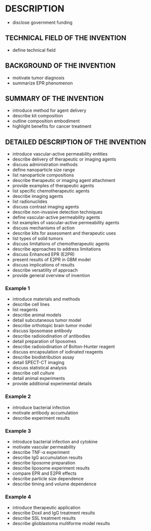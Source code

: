 # DESCRIPTION

- disclose government funding

## TECHNICAL FIELD OF THE INVENTION

- define technical field

## BACKGROUND OF THE INVENTION

- motivate tumor diagnosis
- summarize EPR phenomenon

## SUMMARY OF THE INVENTION

- introduce method for agent delivery
- describe kit composition
- outline composition embodiment
- highlight benefits for cancer treatment

## DETAILED DESCRIPTION OF THE INVENTION

- introduce vascular-active permeability entities
- describe delivery of therapeutic or imaging agents
- discuss administration methods
- define nanoparticle size range
- list nanoparticle compositions
- describe therapeutic or imaging agent attachment
- provide examples of therapeutic agents
- list specific chemotherapeutic agents
- describe imaging agents
- list radionuclides
- discuss contrast imaging agents
- describe non-invasive detection techniques
- define vascular-active permeability agents
- list examples of vascular-active permeability agents
- discuss mechanisms of action
- describe kits for assessment and therapeutic uses
- list types of solid tumors
- discuss limitations of chemotherapeutic agents
- describe approaches to address limitations
- discuss Enhanced EPR (E2PR)
- present results of E2PR in GBM model
- discuss implications of results
- describe versatility of approach
- provide general overview of invention

### Example 1

- introduce materials and methods
- describe cell lines
- list reagents
- describe animal models
- detail subcutaneous tumor model
- describe orthotopic brain tumor model
- discuss liposomase antibody
- describe radioiodination of antibodies
- detail preparation of liposomes
- describe radioiodination of Bolton-Hunter reagent
- discuss encapsulation of iodinated reagents
- describe biodistribution assay
- detail SPECT-CT imaging
- discuss statistical analysis
- describe cell culture
- detail animal experiments
- provide additional experimental details

### Example 2

- introduce bacterial infection
- motivate antibody accumulation
- describe experiment results

### Example 3

- introduce bacterial infection and cytokine
- motivate vascular permeability
- describe TNF-α experiment
- describe IgG accumulation results
- describe liposome preparation
- describe liposome experiment results
- compare EPR and E2PR effects
- describe particle size dependence
- describe timing and volume dependence

### Example 4

- introduce therapeutic application
- describe Doxil and IgG treatment results
- describe SSL treatment results
- describe glioblastoma multiforme model results


